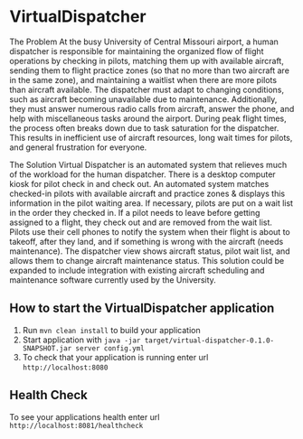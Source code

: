 # VirtualDispatcher

The Problem
At the busy University of Central Missouri airport, a human dispatcher is responsible for maintaining the organized flow of flight
operations by checking in pilots, matching them up with available aircraft, sending them to flight practice zones (so that no more than two
aircraft are in the same zone), and maintaining a waitlist when there are more pilots than aircraft available. The dispatcher must adapt to
changing conditions, such as aircraft becoming unavailable due to maintenance. Additionally, they must answer numerous radio calls from
aircraft, answer the phone, and help with miscellaneous tasks around the airport. During peak flight times, the process often breaks down
due to task saturation for the dispatcher. This results in inefficient use of aircraft resources, long wait times for pilots, and general 
frustration for everyone.

The Solution
Virtual Dispatcher is an automated system that relieves much of the workload for the human dispatcher. There is a desktop computer kiosk
for pilot check in and check out. An automated system matches checked-in pilots with available aircraft and practice zones & displays this
information in the pilot waiting area. If necessary, pilots are put on a wait list in the order they checked in. If a pilot needs to leave
before getting assigned to a flight, they check out and are removed from the wait list. Pilots use their cell phones to notify the system
when their flight is about to takeoff, after they land, and if something is wrong with the aircraft (needs maintenance). The dispatcher
view shows aircraft status, pilot wait list, and allows them to change aircraft maintenance status. This solution could be expanded to
include integration with existing aircraft scheduling and maintenance software currently used by the University.


How to start the VirtualDispatcher application
---

1. Run `mvn clean install` to build your application
1. Start application with `java -jar target/virtual-dispatcher-0.1.0-SNAPSHOT.jar server config.yml`
1. To check that your application is running enter url `http://localhost:8080`

Health Check
---

To see your applications health enter url `http://localhost:8081/healthcheck`
